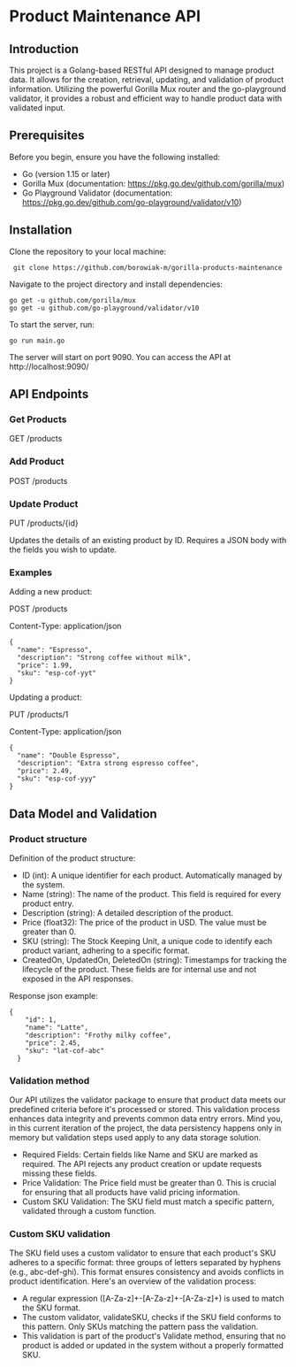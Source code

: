 # Product Maintenance API
## Introduction

This project is a Golang-based RESTful API designed to manage product data. It allows for the creation, retrieval, updating, and validation of product information. Utilizing the powerful Gorilla Mux router and the go-playground validator, it provides a robust and efficient way to handle product data with validated input.

## Prerequisites

Before you begin, ensure you have the following installed:

- Go (version 1.15 or later)
- Gorilla Mux (documentation: https://pkg.go.dev/github.com/gorilla/mux)
- Go Playground Validator (documentation: https://pkg.go.dev/github.com/go-playground/validator/v10)

## Installation

Clone the repository to your local machine: 

``` git clone https://github.com/borowiak-m/gorilla-products-maintenance```

Navigate to the project directory and install dependencies:

```
go get -u github.com/gorilla/mux
go get -u github.com/go-playground/validator/v10
```
To start the server, run: 

``` go run main.go ```

The server will start on port 9090. You can access the API at http://localhost:9090/

## API Endpoints

### Get Products

GET /products

### Add Product

POST /products

### Update Product 

PUT /products/{id}

Updates the details of an existing product by ID. 
Requires a JSON body with the fields you wish to update.

### Examples

Adding a new product:

POST /products

  Content-Type: application/json
```
{
  "name": "Espresso",
  "description": "Strong coffee without milk",
  "price": 1.99,
  "sku": "esp-cof-yyt"
}
```

Updating a product:

PUT /products/1

  Content-Type: application/json
```
{
  "name": "Double Espresso",
  "description": "Extra strong espresso coffee",
  "price": 2.49,
  "sku": "esp-cof-yyy"
}
```

## Data Model and Validation

### Product structure
Definition of the product structure:
- ID (int): A unique identifier for each product. Automatically managed by the system.
- Name (string): The name of the product. This field is required for every product entry.
- Description (string): A detailed description of the product.
- Price (float32): The price of the product in USD. The value must be greater than 0.
- SKU (string): The Stock Keeping Unit, a unique code to identify each product variant, adhering to a specific format.
- CreatedOn, UpdatedOn, DeletedOn (string): Timestamps for tracking the lifecycle of the product. These fields are for internal use and not exposed in the API responses.

Response json example:
```
{
    "id": 1,
    "name": "Latte",
    "description": "Frothy milky coffee",
    "price": 2.45,
    "sku": "lat-cof-abc"
  }
```

### Validation method

Our API utilizes the validator package to ensure that product data meets our predefined criteria before it's processed or stored. 
This validation process enhances data integrity and prevents common data entry errors. Mind you, in this current iteration of the project, the data persistency happens only in memory but validation steps used apply to any data storage solution.

- Required Fields: Certain fields like Name and SKU are marked as required. The API rejects any product creation or update requests missing these fields.
- Price Validation: The Price field must be greater than 0. This is crucial for ensuring that all products have valid pricing information.
- Custom SKU Validation: The SKU field must match a specific pattern, validated through a custom function.

### Custom SKU validation

The SKU field uses a custom validator to ensure that each product's SKU adheres to a specific format: 
three groups of letters separated by hyphens (e.g., abc-def-ghi). 
This format ensures consistency and avoids conflicts in product identification. 
Here's an overview of the validation process:
- A regular expression ([A-Za-z]+-[A-Za-z]+-[A-Za-z]+) is used to match the SKU format.
- The custom validator, validateSKU, checks if the SKU field conforms to this pattern. Only SKUs matching the pattern pass the validation.
- This validation is part of the product's Validate method, ensuring that no product is added or updated in the system without a properly formatted SKU.






